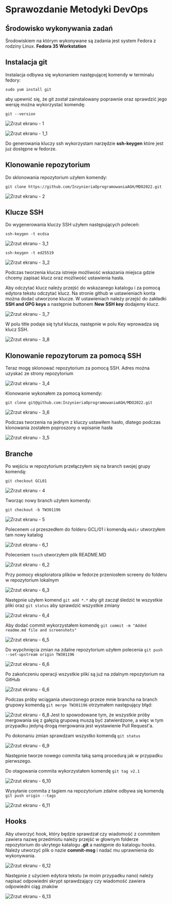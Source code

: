 # Sprawozdanie Metodyki DevOps

## Środowisko wykonywania zadań

Środowiskiem na którym wykonywane są zadania jest system Fedora z rodziny Linux. 
**Fedora 35 Workstation**

## Instalacja git

Instalacja odbywa się wykonaniem następującej komendy w terminalu fedory:

`sudo yum install git`

aby upewnić się, że git został zainstalowany poprawnie oraz sprawdzić jego wersję można wykorzystać komendę:

`git --version`

![Zrzut ekranu - 1](1.jpg)

![Zrzut ekranu - 1_1](1_1.jpg)

Do generowania kluczy ssh wykorzystam narzędzie **ssh-keygen** które jest juz dostępne w fedorze.

## Klonowanie repozytorium

Do sklonowania repozytorium użyłem komendy:

`git clone https://github.com/InzynieriaOprogramowaniaAGH/MDO2022.git`

![Zrzut ekranu - 2](2.jpg)

## Klucze SSH

Do wygenerowania kluczy SSH użyłem następujących poleceń:

`ssh-keygen -t ecdsa` 

![Zrzut ekranu - 3_1](3_1.jpg)

`ssh-keygen -t ed25519`

![Zrzut ekranu - 3_2](3_2.jpg)

Podczas tworzenia klucza istnieje możliwość wskazania miejsca gdzie chcemy zapisać klucz oraz możliwość ustawienia hasła.

Aby odczytać klucz należy przejść do wskazanego katalogu i za pomocą edytora tekstu odczytać klucz.
Na stronie github w ustawieniach konta można dodać utworzone klucze.
W ustawieniach należy przejść do zakładki **SSH and GPG keys** a następnie buttonem **New SSH key** dodajemy klucz.

![Zrzut ekranu - 3_7](3_7.jpg)

W polu title podaje się tytuł klucza, następnie w polu Key wprowadza się klucz SSH.

![Zrzut ekranu - 3_8](3_8.jpg)

## Klonowanie repozytorum za pomocą SSH

Teraz mogę sklonować repozytorium za pomocą SSH.
Adres można uzyskać ze strony repozytorium

![Zrzut ekranu - 3_4](3_4.jpg)

Klonowanie wykonałem za pomocą komendy:

`git clone git@github.com:InzynieriaOprogramowaniaAGH/MDO2022.git`

![Zrzut ekranu - 3_6](3_6.jpg)

Podczas tworzenia na jednym z kluczy ustawiłem hasło, dlatego podczas klonowania zostałem poproszony o wpisanie hasła

![Zrzut ekranu - 3_5](3_5.jpg)

## Branche

Po wejściu w repozytorium przełączyłem się na branch swojej grupy komendą:

`git checkout GCL01`

![Zrzut ekranu - 4](4.jpg)

Tworząc nowy branch użyłem komendy: 

`git checkout -b TW301196`

![Zrzut ekranu - 5](5.jpg)

Polecenem `cd` przeszedłem do folderu GCL/01 i komendą `mkdir` utworzyłem tam nowy katalog

![Zrzut ekranu - 6_1](6_1.jpg)

Poleceniem `touch` utworzyłem plik README.MD

![Zrzut ekranu - 6_2](6_2.jpg)

Przy pomocy eksploratora plików w fedorze przeniosłem screeny do folderu w repozytorium lokalnym

![Zrzut ekranu - 6_3](6_3.jpg)

Następnie użyłem komend `git add *.*` aby git zaczął śledzić te wszystkie pliki oraz `git status` aby sprawdzić wszystkie zmiany

![Zrzut ekranu - 6_4](6_4.jpg)

Aby dodać commit wykorzystałem komendę 
`git commit -m "Added readme.md file and screenshots"`

![Zrzut ekranu - 6_5](6_5.jpg)

Do wypchnięcia zmian na zdalne repozytorium użyłem polecenia
`git push --set-upstream origin TW301196`

![Zrzut ekranu - 6_6](6_6.jpg)

Po zakończeniu operacji wszystkie pliki są już na zdalnym repozytorium na GitHub

![Zrzut ekranu - 6_6](6_7.jpg)

Podczas próby wciągania utworzonego przeze mnie brancha na branch grupowy komendą `git merge TW301196` otrzymałem następujący błąd:
 
 ![Zrzut ekranu - 6_8](6_8.jpg)
Jest to spowodowane tym, że wszystkie próby mergowania się z gałęzią grupową muszą być zatwierdzone, a więc w tym przypadku jedyną drogą mergowania jest wystawienie Pull Request'a.

Po dokonaniu zmian sprawdzam wszystko komendą `git status`

 ![Zrzut ekranu - 6_9](6_9.jpg)

Następnie tworze nowego commita taką samą procedurą jak w przypadku pierwszego.

Do otagowania commita wykorzystałem komendę `git tag v2.1`

 ![Zrzut ekranu - 6_10](6_10.jpg)

 Wysyłanie commita z tagiem na repozytorium zdalne odbywa się komendą `git push origin --tags`

![Zrzut ekranu - 6_11](6_11.jpg)

## Hooks

Aby utworzyć hook, który będzie sprawdzał czy wiadomość z commitem zawiera nazwę przedmiotu należy przejść w głownym folderze repozytorium do ukrytego katalogu **.git** a następnie do katalogu hooks.
Należy utworzyć plik o nazie **commit-msg** i nadać mu uprawnienia do wykonywania.

![Zrzut ekranu - 6_12](6_12.jpg)

Następnie z użyciem edytora tekstu (w moim przypadku nano) należy napisać odpowiedni skrypt sprawdzający czy wiadomość zawiera odpowiedni ciąg znaków

![Zrzut ekranu - 6_13](6_13.jpg)